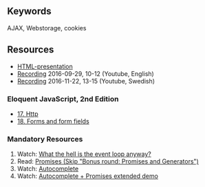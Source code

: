 ## Keywords
AJAX, Webstorage, cookies

## Resources
- [HTML-presentation](https://rawgit.com/CS-LNU-Learning-Objects/client-side-javascript/master/lectures/03-ajax/index.html)
- [Recording](https://youtu.be/RRTXex4_8Cg) 2016-09-29, 10-12 (Youtube, English)
- [Recording](https://youtu.be/F_p5Mfh6HOg) 2016-11-22, 13-15 (Youtube, Swedish)

### Eloquent JavaScript, 2nd Edition

- [17. Http](http://eloquentjavascript.net/17_http.html)
- [18. Forms and form fields](http://eloquentjavascript.net/18_forms.html)

### Mandatory Resources
1. Watch: [What the hell is the event loop anyway?](https://youtu.be/8aGhZQkoFbQ)
2. Read: [Promises (Skip "Bonus round: Promises and Generators")](http://www.html5rocks.com/en/tutorials/es6/promises/)
3. Watch: [Autocomplete](https://youtu.be/7nkTTeDhKyo)
4. Watch: [Autocomplete + Promises extended demo](https://youtu.be/K_elRJIJPqw)
